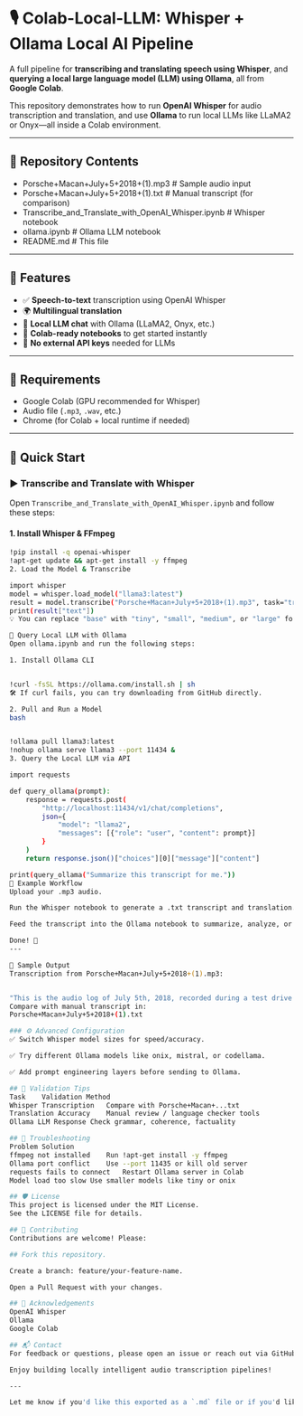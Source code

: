 # 🎙️ Colab-Local-LLM: Whisper + Ollama Local AI Pipeline

A full pipeline for **transcribing and translating speech using Whisper**, and **querying a local large language model (LLM) using Ollama**, all from **Google Colab**.

This repository demonstrates how to run **OpenAI Whisper** for audio transcription and translation, and use **Ollama** to run local LLMs like LLaMA2 or Onyx—all inside a Colab environment.

---

## 📂 Repository Contents

- Porsche+Macan+July+5+2018+(1).mp3 # Sample audio input
- Porsche+Macan+July+5+2018+(1).txt # Manual transcript (for comparison)
- Transcribe_and_Translate_with_OpenAI_Whisper.ipynb # Whisper notebook
- ollama.ipynb # Ollama LLM notebook
- README.md # This file


---

## 🚀 Features

- ✅ **Speech-to-text** transcription using OpenAI Whisper
- 🌍 **Multilingual translation**
- 🧠 **Local LLM chat** with Ollama (LLaMA2, Onyx, etc.)
- 🔄 **Colab-ready notebooks** to get started instantly
- 🔌 **No external API keys** needed for LLMs

---

## 🔧 Requirements

- Google Colab (GPU recommended for Whisper)
- Audio file (`.mp3`, `.wav`, etc.)
- Chrome (for Colab + local runtime if needed)

---

## 📝 Quick Start

### ▶️ Transcribe and Translate with Whisper

Open `Transcribe_and_Translate_with_OpenAI_Whisper.ipynb` and follow these steps:

#### 1. Install Whisper & FFmpeg

```bash
!pip install -q openai-whisper
!apt-get update && apt-get install -y ffmpeg
2. Load the Model & Transcribe

import whisper
model = whisper.load_model("llama3:latest")
result = model.transcribe("Porsche+Macan+July+5+2018+(1).mp3", task="translate")
print(result["text"])
💡 You can replace "base" with "tiny", "small", "medium", or "large" for different accuracy/speed trade-offs.

🤖 Query Local LLM with Ollama
Open ollama.ipynb and run the following steps:

1. Install Ollama CLI


!curl -fsSL https://ollama.com/install.sh | sh
🛠 If curl fails, you can try downloading from GitHub directly.

2. Pull and Run a Model
bash


!ollama pull llama3:latest
!nohup ollama serve llama3 --port 11434 &
3. Query the Local LLM via API

import requests

def query_ollama(prompt):
    response = requests.post(
        "http://localhost:11434/v1/chat/completions",
        json={
            "model": "llama2",
            "messages": [{"role": "user", "content": prompt}]
        }
    )
    return response.json()["choices"][0]["message"]["content"]

print(query_ollama("Summarize this transcript for me."))
📘 Example Workflow
Upload your .mp3 audio.

Run the Whisper notebook to generate a .txt transcript and translation.

Feed the transcript into the Ollama notebook to summarize, analyze, or chat.

Done! 🎉
---

📄 Sample Output
Transcription from Porsche+Macan+July+5+2018+(1).mp3:


"This is the audio log of July 5th, 2018, recorded during a test drive of the Porsche Macan..."
Compare with manual transcript in:
Porsche+Macan+July+5+2018+(1).txt

### ⚙️ Advanced Configuration
✅ Switch Whisper model sizes for speed/accuracy.

✅ Try different Ollama models like onix, mistral, or codellama.

✅ Add prompt engineering layers before sending to Ollama.

## 🧪 Validation Tips
Task	Validation Method
Whisper Transcription	Compare with Porsche+Macan+...txt
Translation Accuracy	Manual review / language checker tools
Ollama LLM Response	Check grammar, coherence, factuality

## 🧩 Troubleshooting
Problem	Solution
ffmpeg not installed	Run !apt-get install -y ffmpeg
Ollama port conflict	Use --port 11435 or kill old server
requests fails to connect	Restart Ollama server in Colab
Model load too slow	Use smaller models like tiny or onix

## 🛡 License
This project is licensed under the MIT License.
See the LICENSE file for details.

## 🤝 Contributing
Contributions are welcome! Please:

## Fork this repository.

Create a branch: feature/your-feature-name.

Open a Pull Request with your changes.

## 🙌 Acknowledgements
OpenAI Whisper
Ollama
Google Colab

## 📬 Contact
For feedback or questions, please open an issue or reach out via GitHub Discussions.

Enjoy building locally intelligent audio transcription pipelines!

---

Let me know if you'd like this exported as a `.md` file or if you'd like to add a `requirements.txt`, `LICENSE`, or GitHub Actions CI workflow to support it!
